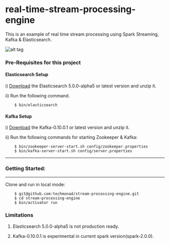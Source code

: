 # real-time-stream-processing-engine

This is an example of real time stream processing using Spark Streaming, Kafka & Elasticsearch.

![alt tag](/doc/stream_processing.png)

### Pre-Requisites for this project

#### Elasticsearch Setup
  i) [Download](https://www.elastic.co/downloads/elasticsearch) the Elasticsearch 5.0.0-alpha5 or latest version  and unzip it.

  ii) Run the following command.

        $ bin/elasticsearch
        
        
#### Kafka Setup
 i) [Download](http://kafka.apache.org/downloads.html) the Kafka-0.10.0.1 or latest version  and unzip it.

 ii) Run the following commands for starting Zookeeper & Kafka:
    
        $ bin/zookeeper-server-start.sh config/zookeeper.properties 
        $ bin/kafka-server-start.sh config/server.properties
        
-----------------------------------------------------------------------
### Getting Started:
-----------------------------------------------------------------------

 Clone and run in local mode:

        $ git@github.com:techmonad/stream-processing-engine.git
        $ cd stream-processing-engine
        $ bin/activator run
        
        
### Limitations
 1) Elasticsearch 5.0.0-alpha5 is not production ready.
 
 2) Kafka-0.10.0.1 is experimental in current spark version(spark-2.0.0).
